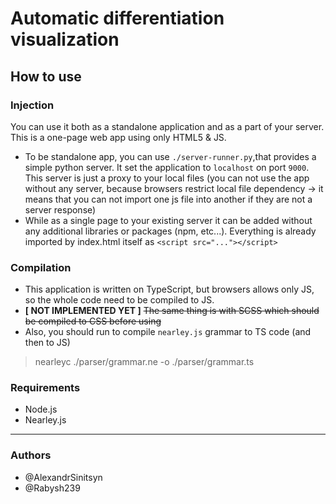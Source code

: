 # Automatic differentiation visualization

## How to use

### Injection

You can use it both as a standalone application and as a part of your server. This is a one-page web app using only HTML5 &amp; JS.

- To be standalone app, you can use `./server-runner.py`,that provides a simple python server. It set the application to `localhost` on port `9000`. This server is just a proxy to your local files (you can not use the app without any server, because browsers restrict local file dependency &rarr; it means that you can not import one js file into another if they are not a server response)
- While as a single page to your existing server it can be added without any additional libraries or packages (npm, etc...). Everything is already imported by index.html itself as `<script src="..."></script>`

### Compilation

- This application is written on TypeScript, but browsers allows only JS, so the whole code need to be compiled to JS.
- **[ NOT IMPLEMENTED YET ]** ~~The same thing is with SCSS which should be compiled to CSS before using~~
- Also, you should run to compile `nearley.js` grammar to TS code (and then to JS)
> nearleyc ./parser/grammar.ne -o ./parser/grammar.ts

### Requirements

- Node.js
- Nearley.js

---

### Authors
- @AlexandrSinitsyn
- @Rabysh239

